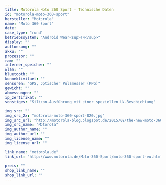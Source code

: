 ```yaml
---
title: Motorola Moto 360 Sport - Technische Daten
id: "motorola-moto-360-sport"
hersteller: "Motorola"
name: "Moto 360 Sport"
date: 
case_type: "rund"
betriebssystem: "Android Wear<sup>TM</sup>"
display: ""
aufloesung: ""
akku: ""
prozessor: ""
ram: ""
interner_speicher: ""
wlan: ""
bluetooth: ""
konnektivitaet: ""
sensoren: "GPS, Optischer Pulsmesser (PPG)"
gewicht: ""
abmessungen: ""
ip_zertifikat: ""
sonstiges: "Silikon-Ausführung mit einer speziellen UV-Beschichtung"

img_src: ""
img_src_2x: "motorola-moto-360-sport-820.jpg"
img_src_url: "http://motorola-blog.blogspot.de/2015/09/the-new-moto-360-collection-giving-you.html"
img_src_name: "Motorola"
img_author_name: ""
img_author_url: ""
img_license_name: ""
img_license_url: ""

link_name: "motorola.de"
link_url: "http://www.motorola.de/Moto-360-Sport/moto-360-sport-eu.html"

preis: ""
shop_link_name: ""
shop_link_url: ""
---
```



